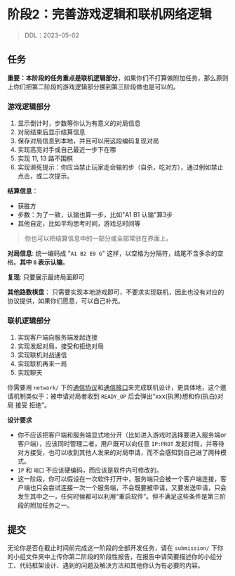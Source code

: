 # 阶段2：完善游戏逻辑和联机网络逻辑

> DDL：2023-05-02

## 任务

**重要：本阶段的任务重点是联机逻辑部分**，如果你们不打算做附加任务，那么原则上你们把第二阶段的游戏逻辑部分挪到第三阶段做也是可以的。

### 游戏逻辑部分

1. 显示倒计时，步数等你认为有意义的对局信息
2. 对局结束后显示结算信息
3. 保存对局信息到本地，并且可以用这段编码复现对局
4. 实现高亮对手或自己最近一步下在哪
5. 实现 11, 13 路不围棋
6. 实现濒死提示：你应当禁止玩家走会输的步（自杀，吃对方），通过例如禁止点击，或二次提示。

**结算信息**：
- 获胜方
- 步数：为了一致，认输也算一步，比如"A1 B1 认输"算3步
- 其他自定，比如平均思考时间，游戏总时间等

> 你也可以把结算信息中的一部分或全部常驻在界面上。

**对局信息**:
统一编码成 "`A1 B2 E9 G`" 这样，以空格为分隔符，结尾不含多余的空格。**其中 `G` 表示认输**。

**复现**: 只要展示最终局面即可

**其他路数棋盘**：
只需要实现本地游戏即可，不要求实现联机，因此也没有对应的协议提供，如果你们愿意，可以自己补充。

### 联机逻辑部分

1. 实现客户端向服务端发起连接
2. 实现发起对局，接受和拒绝对局
3. 实现联机对战通信
4. 实现联机再来一局
5. 实现聊天

你需要用 `network/` 下的[通信协议](../network/doc/protocol.md)和[通信接口](../network/doc/api.md)来完成联机设计，更具体地，这个邀请机制类似于：被申请对局者收到 `READY_OP` 后会弹出“xxx(执黑)想和你(执白)对局 接受 拒绝”。

**设计要求**

- 你不应该把客户端和服务端显式地分开（比如进入游戏时选择要进入服务端or客户端），应该同时管理二者，用户既可以向任意 `IP:PROT` 发起对局，并等待对方接受，也可以收到其他人发来的对局申请，而不会感知到自己进了两种模式。
- `IP` 和 `端口` 不应该硬编码，而应该是软件内可修改的。
- 这一阶段，你可以假设在一次软件打开中，服务端只会被一个客户端连接，客户端也只会尝试连接一次一个服务端，不会既要被申请，又要发送申请，只会发生其中之一，任何时候都可以利用“重启软件”。但不满足这些条件是第三阶段的附加任务之一。

## 提交

无论你是否在截止时间前完成这一阶段的全部开发任务，请在 `submission/` 下你的小组文件夹中上传你第二阶段的阶段性报告，在报告中请简要描述你的小组分工、代码框架设计、遇到的问题及解决方法和其他你认为有必要的内容。
